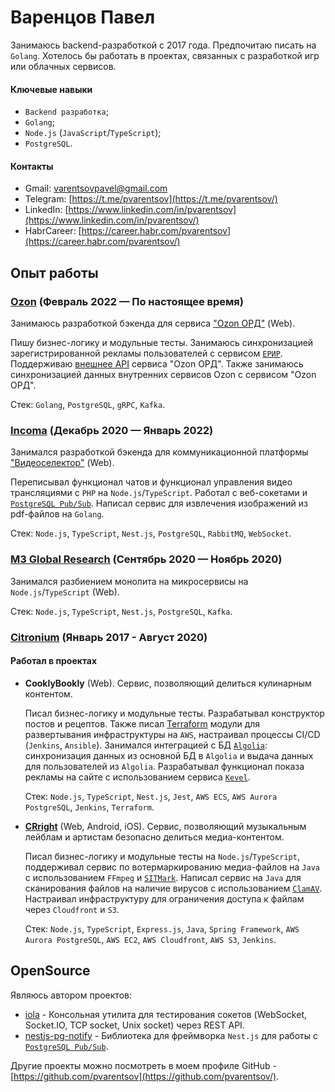 # Варенцов Павел

Занимаюсь backend-разработкой с 2017 года. Предпочитаю писать на `Golang`. Хотелось бы работать в проектах, связанных с разработкой игр или облачных сервисов.

#### Ключевые навыки

* `Backend разработка`;
* `Golang`;
* `Node.js` (`JavaScript`/`TypeScript`);
* `PostgreSQL`.

#### Контакты
* Gmail: [varentsovpavel@gmail.com](mailto:varentsovpavel@gmail.com)
* Telegram: [https://t.me/pvarentsov](https://t.me/pvarentsov/)
* LinkedIn: [https://www.linkedin.com/in/pvarentsov](https://www.linkedin.com/in/pvarentsov/)
* HabrCareer: [https://career.habr.com/pvarentsov](https://career.habr.com/pvarentsov/)

## Опыт работы

### [Ozon](https://www.ozon.ru/) (Февраль 2022 — По настоящее время)

Занимаюсь разработкой бэкенда для сервиса ["Ozon ОРД"](https://ord.ozon.ru/) (Web).

Пишу бизнес-логику и модульные тесты. Занимаюсь синхронизацией зарегистрированной рекламы пользователей с сервисом [`ЕРИР`](https://erir.grfc.ru/). Поддерживаю [внешнее API](https://docs.ozon.ru/api/ord/) сервиса "Ozon ОРД". Также занимаюсь синхронизацией данных внутренних сервисов Ozon с сервисом "Ozon ОРД".

Стек: `Golang`, `PostgreSQL`, `gRPC`, `Kafka`.

### [Incoma](https://www.incoma.ru/) (Декабрь 2020 — Январь 2022)

Занимался разработкой бэкенда для коммуникационной платформы ["Видеоселектор"](https://videoselector.ru/en/) (Web).

Переписывал функционал чатов и функционал управления видео трансляциями с `PHP` на `Node.js`/`TypeScript`. Работал с веб-сокетами и [`PostgreSQL Pub/Sub`](https://www.postgresql.org/docs/current/libpq-notify.html). Написал сервис для извлечения изображений из pdf-файлов на `Golang`.

Стек: `Node.js`, `TypeScript`, `Nest.js`, `PostgreSQL`, `RabbitMQ`, `WebSocket`.

### [M3 Global Research](https://www.m3globalresearch.com/) (Сентябрь 2020 — Ноябрь 2020)

Занимался разбиением монолита на микросервисы на `Node.js`/`TypeScript` (Web).

Стек: `Node.js`, `TypeScript`, `Nest.js`, `PostgreSQL`, `Kafka`.

### [Citronium](https://citronium.ru/) (Январь 2017 - Август 2020)

#### Работал в проектах

* **CooklyBookly** (Web). Сервис, позволяющий делиться кулинарным контентом.

   Писал бизнес-логику и модульные тесты. Разрабатывал конструктор постов и рецептов. Также писал [Terraform](https://www.terraform.io/) модули для развертывания инфраструктуры на `AWS`, настраивал процессы CI/CD (`Jenkins`, `Ansible`). Занимался интеграцией с БД [`Algolia`](https://www.algolia.com/): синхронизация данных из основной БД в `Algolia` и выдача данных для пользователей из `Algolia`. Разрабатывал функционал показа рекламы на сайте с использованием сервиса [`Kevel`](https://www.kevel.com/).

   Стек: `Node.js`, `TypeScript`, `Nest.js`, `Jest`, `AWS ECS`, `AWS Aurora PostgreSQL`, `Jenkins`, `Terraform`.

* **[CRright](https://web.cright.com/)** (Web, Android, iOS). Сервис, позволяющий музыкальным лейблам и артистам безопасно делиться медиа-контентом.

   Писал бизнес-логику и модульные тесты на `Node.js`/`TypeScript`, поддерживал сервис по вотермаркированию медиа-файлов на `Java` с использованием `FFmpeg` и [`SITMark`](https://www.sit.fraunhofer.de/en/offers/projekte/digital-watermarking/). Написал сервис на `Java` для сканирования файлов на наличие вирусов с использованием [`ClamAV`](https://www.clamav.net/). Настраивал инфраструктуру для ограничения доступа к файлам через `Cloudfront` и `S3`.

   Стек: `Node.js`, `TypeScript`, `Express.js`, `Java`, `Spring Framework`, `AWS Aurora PostgreSQL`, `AWS EC2`, `AWS Cloudfront`, `AWS S3`, `Jenkins`.

## OpenSource

Являюсь автором проектов:

* [iola](https://github.com/pvarentsov/iola) - Консольная утилита для тестирования сокетов (WebSocket, Socket.IO, TCP socket, Unix socket) через REST API.
* [nestjs-pg-notify](https://github.com/pvarentsov/nestjs-pg-notify) - Библиотека для фреймворка `Nest.js` для работы с [`PostgreSQL Pub/Sub`](https://www.postgresql.org/docs/current/libpq-notify.html).

Другие проекты можно посмотреть в моем профиле GitHub - [https://github.com/pvarentsov](https://github.com/pvarentsov/).